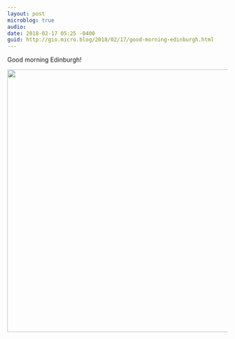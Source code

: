 ```yaml
---
layout: post
microblog: true
audio: 
date: 2018-02-17 05:25 -0400
guid: http://gio.micro.blog/2018/02/17/good-morning-edinburgh.html
---
```

Good morning Edinburgh!

<img src="http://microblog.stevegio.net/uploads/2018/042fa35480.jpg" width="599" height="600" />
